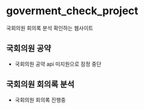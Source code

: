 # goverment_check_project
국회의원 회의록 분석 확인하는 웹사이트

## 국회의원 공약 
- 국회의원 공약 api 미지원으로 잠정 중단

## 국회의원 회의록 분석
- 국회의원 회의록 진행중

